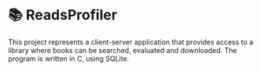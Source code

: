 # 📚 ReadsProfiler

This project represents a client-server application that provides access to a library where books can be searched, evaluated and downloaded. The program is written in C, using SQLite.